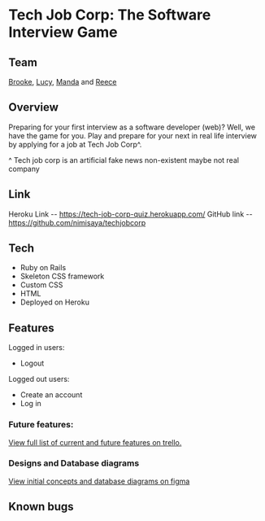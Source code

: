   # Tech Job Corp: The Software Interview Game


## Team
[Brooke](https://github.com/dutchessoflx), [Lucy](https://github.com/LucySE/), [Manda](https://github.com/nimisaya) and [Reece](https://github.com/reecen96)

## Overview
Preparing for your first interview as a software developer (web)? Well, we have the game for you. Play <Name to be decided> and prepare for your next in real life interview by applying for a job at Tech Job Corp^.

^ Tech job corp is an artificial fake news non-existent maybe not real company

## Link
Heroku Link -- https://tech-job-corp-quiz.herokuapp.com/
GitHub link -- https://github.com/nimisaya/techjobcorp



## Tech

- Ruby on Rails
- Skeleton CSS framework
- Custom CSS
- HTML
- Deployed on Heroku

## Features

Logged in users:
- Logout

Logged out users:
- Create an account
- Log in

### Future features:


[View full list of current and future features on trello.](https://trello.com/invite/b/nXHjWfVf/fa34570eacfee25e54174c10781118d2/project-02)


### Designs and Database diagrams
[View initial concepts and database diagrams on figma](https://www.figma.com/file/9c5n0xCAskmQ6wmOe29pwy/Software-Interview-Game?node-id=1%3A2)

## Known bugs
